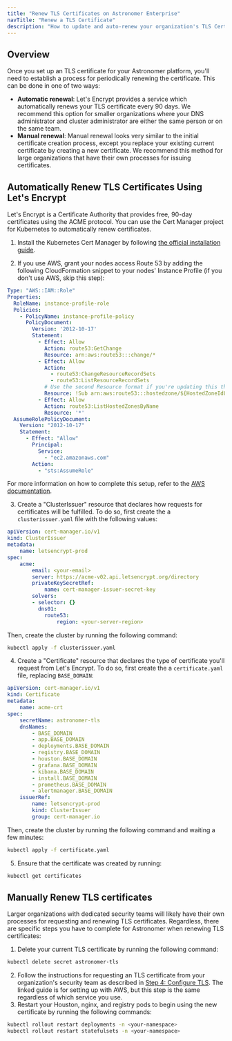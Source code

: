 ```yaml
---
title: "Renew TLS Certificates on Astronomer Enterprise"
navTitle: "Renew a TLS Certificate"
description: "How to update and auto-renew your organization's TLS Certificate for Astronomer"
---
```


## Overview

Once you set up an TLS certificate for your Astronomer platform, you'll need to establish a process for periodically renewing the certificate. This can be done in one of two ways:

* **Automatic renewal**: Let's Encrypt provides a service which automatically renews your TLS certificate every 90 days. We recommend this option for smaller organizations where your DNS administrator and cluster administrator are either the same person or on the same team.
* **Manual renewal**: Manual renewal looks very similar to the initial certificate creation process, except you replace your existing current certificate by creating a new certificate. We recommend this method for large organizations that have their own processes for issuing certificates.

## Automatically Renew TLS Certificates Using Let's Encrypt

Let's Encrypt is a Certificate Authority that provides free, 90-day certificates using the ACME protocol. You can use the Cert Manager project for Kubernetes to automatically renew certificates.

1. Install the Kubernetes Cert Manager by following [the official installation guide](https://cert-manager.io/docs/installation/kubernetes/).

2. If you use AWS, grant your nodes access Route 53 by adding the following CloudFormation snippet to your nodes' Instance Profile (if you don't use AWS, skip this step):
```yaml
Type: "AWS::IAM::Role"
Properties:
  RoleName: instance-profile-role
  Policies:
    - PolicyName: instance-profile-policy
      PolicyDocument:
        Version: '2012-10-17'
        Statement:
          - Effect: Allow
            Action: route53:GetChange
            Resource: arn:aws:route53:::change/*
          - Effect: Allow
            Action:
              - route53:ChangeResourceRecordSets
              - route53:ListResourceRecordSets
            # Use the second Resource format if you're updating this through the AWS UI
            Resource: !Sub arn:aws:route53:::hostedzone/${HostedZoneIdLookup.HostedZoneId}
          - Effect: Allow
            Action: route53:ListHostedZonesByName
            Resource: '*'
  AssumeRolePolicyDocument:
    Version: "2012-10-17"
    Statement:
      - Effect: "Allow"
        Principal:
          Service:
            - "ec2.amazonaws.com"
        Action:
          - "sts:AssumeRole"
```
For more information on how to complete this setup, refer to the [AWS documentation](https://docs.aws.amazon.com/eks/latest/userguide/create-node-role.html).

3. Create a "ClusterIssuer" resource that declares how requests for certificates will be fulfilled. To do so, first create the a `clusterissuer.yaml` file with the following values:
```yaml
apiVersion: cert-manager.io/v1
kind: ClusterIssuer
metadata:
    name: letsencrypt-prod
spec:
    acme:
        email: <your-email>
        server: https://acme-v02.api.letsencrypt.org/directory
        privateKeySecretRef:
            name: cert-manager-issuer-secret-key
        solvers:
        - selector: {}
          dns01:
            route53:
                region: <your-server-region>
```
Then, create the cluster by running the following command:
```sh
kubectl apply -f clusterissuer.yaml
```
4. Create a "Certificate" resource that declares the type of certificate you'll request from Let's Encrypt. To do so, first create the a `certificate.yaml` file, replacing `BASE_DOMAIN`:
```yaml
apiVersion: cert-manager.io/v1
kind: Certificate
metadata:
    name: acme-crt
spec:
    secretName: astronomer-tls
    dnsNames:
        - BASE_DOMAIN
        - app.BASE_DOMAIN
        - deployments.BASE_DOMAIN
        - registry.BASE_DOMAIN
        - houston.BASE_DOMAIN
        - grafana.BASE_DOMAIN
        - kibana.BASE_DOMAIN
        - install.BASE_DOMAIN
        - prometheus.BASE_DOMAIN
        - alertmanager.BASE_DOMAIN
    issuerRef:
        name: letsencrypt-prod
        kind: ClusterIssuer
        group: cert-manager.io
```
Then, create the cluster by running the following command and waiting a few minutes:
```sh
kubectl apply -f certificate.yaml
```
5. Ensure that the certificate was created by running:
```sh
kubectl get certificates
```

## Manually Renew TLS certificates

Larger organizations with dedicated security teams will likely have their own processes for requesting and renewing TLS certificates. Regardless, there are specific steps you have to complete for Astronomer when renewing TLS certificates:

1. Delete your current TLS certificate by running the following command:
```sh
kubectl delete secret astronomer-tls
```
2. Follow the instructions for requesting an TLS certificate from your organization's security team as described in [Step 4: Configure TLS](https://www.astronomer.io/docs/enterprise/stable/install/aws/install-aws-standard#step-4-configure-tls). The linked guide is for setting up with AWS, but this step is the same regardless of which service you use.
3. Restart your Houston, nginx, and registry pods to begin using the new certificate by running the following commands:
```sh
kubectl rollout restart deployments -n <your-namespace>
kubectl rollout restart statefulsets -n <your-namespace>
```
